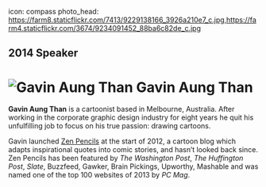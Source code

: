 icon: compass
photo_head: https://farm8.staticflickr.com/7413/9229138166_3926a210e7_c.jpg,https://farm4.staticflickr.com/3674/9234091452_88ba6c82de_c.jpg

## 2014 Speaker

# ![Gavin Aung Than](http://imgs.wds.fm/gavin-aung-than-round.png) Gavin Aung Than

<div class="zig-zags_blue"></div>

**Gavin Aung Than** is a cartoonist based in Melbourne, Australia. After working in the corporate graphic design industry for eight years he quit his unfulfilling job to focus on his true passion: drawing cartoons.

Gavin launched [Zen Pencils](http://zenpencils.com) at the start of 2012, a cartoon blog which adapts inspirational quotes into comic stories, and hasn’t looked back since. Zen Pencils has been featured by *The Washington Post*, *The Huffington Post*, *Slate*, Buzzfeed, Gawker, Brain Pickings, Upworthy, Mashable and was named one of the top 100 websites of 2013 by *PC Mag*.
